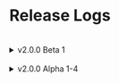 # Release Logs

<br>

<details>
  <summary>v2.0.0 Beta 1</summary>

<br>
<hr>
v2.0.0 Beta 1.3 - 31 December 2023

- AMPION MEGA COUNTDOWN 2024: [birdone.click/live](/live)

<br>
v2.0.0 Beta 1.2 - 31 December 2023

- Fixed minor bugs in Bird Web

<br>
v2.0.0 Beta 1.1 - 29 December 2023

- Fixed minor bugs in Bird Web
- Improved Release Logs experience

<br>
v2.0.0 Beta 1 - 29 December 2023

- **Fully release BirdOne.click v2**

<hr>
</details>

<br>

<details>
<summary>v2.0.0 Alpha 1-4</summary>
<br>
<hr>
  
v2.0.0 Alpha 4 - 26 December 2023

- **OPENED BIRD WEB 🔥**

<br>
v2.0.0 Alpha 3 - 15 December 2023

- Added Release Logs and 404 pages
- Removed some unneccessary stuff
- Bug fixes

<br>
v2.0.0 Alpha 2 - 13 November 2023

- Added roadmap

<br>
v2.0.0 Alpha 1 - 6 November 2023

- Initial release

<hr>
</details>
